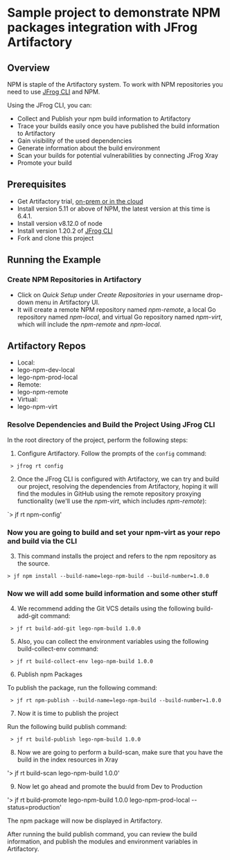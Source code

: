 # Sample project to demonstrate NPM packages integration with JFrog Artifactory

## Overview
NPM is staple of the Artifactory system.
To work with NPM repositories you need to use [JFrog CLI](https://www.jfrog.com/confluence/display/CLI/CLI+for+JFrog+Artifactory) and NPM.

Using the JFrog CLI, you can:
* Collect and Publish your npm build information to Artifactory
* Trace your builds easily once you have published the build information to Artifactory
* Gain visibility of the used dependencies
* Generate information about the build environment
* Scan your builds for potential vulnerabilities by connecting JFrog Xray
* Promote your build

## Prerequisites
* Get Artifactory trial, [on-prem or in the cloud](https://jfrog.com/artifactory/free-trial/)
* Install version 5.11 or above of NPM, the latest version at this time is 6.4.1.
* Install version v8.12.0 of node
* Install version 1.20.2 of [JFrog CLI](https://jfrog.com/getcli/)
* Fork and clone this project

## Running the Example
### Create NPM Repositories in Artifactory
* Click on *Quick Setup* under *Create Repositories* in your username drop-down menu in Artifactory UI.
* It will create a remote NPM repository named *npm-remote*, a local Go repository named *npm-local*, and virtual Go repository named *npm-virt*, which will include the *npm-remote* and *npm-local*.

## Artifactory Repos 
* Local: 
* lego-npm-dev-local
* lego-npm-prod-local
* Remote:
* lego-npm-remote
* Virtual:
* lego-npm-virt

### Resolve Dependencies and Build the Project Using JFrog CLI
In the root directory of the project, perform the following steps:

1. Configure Artifactory. Follow the prompts of the `config` command:

` > jfrog rt config`

2. Once the JFrog CLI is configured with Artifactory, we can try and build our project, resolving the dependencies from Artifactory, hoping it will find the modules in GitHub using the remote repository proxying functionality (we'll use the *npm-virt*, which includes *npm-remote*):

`> jf rt npm-config'

### Now you are going to build and set your npm-virt as your repo and build via the CLI

3. This command installs the project and refers to the npm repository as the source.

`> jf npm install --build-name=lego-npm-build --build-number=1.0.0`

### Now we will add some build information and some other stuff

4. We recommend adding the Git VCS details using the following build-add-git command:

` > jf rt build-add-git lego-npm-build 1.0.0`

5. Also, you can collect the environment variables using the following build-collect-env command:

` > jf rt build-collect-env lego-npm-build 1.0.0`

6. Publish npm Packages

To publish the package, run the following command:

` > jf rt npm-publish --build-name=lego-npm-build --build-number=1.0.0`

7. Now it is time to publish the project

Run the following build publish command:

` > jf rt build-publish lego-npm-build 1.0.0`

8. Now we are going to perform a build-scan, make sure that you have the build in the index resources in Xray 

'> jf rt build-scan lego-npm-build 1.0.0'

9. Now let go ahead and promote the buuld from Dev to Production 

'> jf rt build-promote lego-npm-build 1.0.0 lego-npm-prod-local --status=production'

The npm package will now be displayed in Artifactory.

After running the build publish command, you can review the build information, and publish the modules and environment variables in Artifactory.
